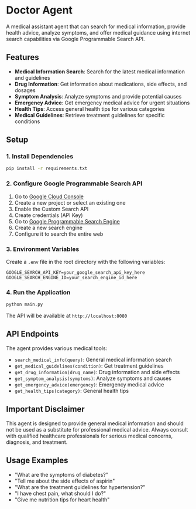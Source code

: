 # Doctor Agent

A medical assistant agent that can search for medical information, provide health advice, analyze symptoms, and offer medical guidance using internet search capabilities via Google Programmable Search API.

## Features

- **Medical Information Search**: Search for the latest medical information and guidelines
- **Drug Information**: Get information about medications, side effects, and dosages
- **Symptom Analysis**: Analyze symptoms and provide potential causes
- **Emergency Advice**: Get emergency medical advice for urgent situations
- **Health Tips**: Access general health tips for various categories
- **Medical Guidelines**: Retrieve treatment guidelines for specific conditions

## Setup

### 1. Install Dependencies

```bash
pip install -r requirements.txt
```

### 2. Configure Google Programmable Search API

1. Go to [Google Cloud Console](https://console.cloud.google.com/)
2. Create a new project or select an existing one
3. Enable the Custom Search API
4. Create credentials (API Key)
5. Go to [Google Programmable Search Engine](https://programmablesearchengine.google.com/)
6. Create a new search engine
7. Configure it to search the entire web

### 3. Environment Variables

Create a `.env` file in the root directory with the following variables:

```env
GOOGLE_SEARCH_API_KEY=your_google_search_api_key_here
GOOGLE_SEARCH_ENGINE_ID=your_search_engine_id_here
```

### 4. Run the Application

```bash
python main.py
```

The API will be available at `http://localhost:8080`

## API Endpoints

The agent provides various medical tools:

- `search_medical_info(query)`: General medical information search
- `get_medical_guidelines(condition)`: Get treatment guidelines
- `get_drug_information(drug_name)`: Drug information and side effects
- `get_symptom_analysis(symptoms)`: Analyze symptoms and causes
- `get_emergency_advice(emergency)`: Emergency medical advice
- `get_health_tips(category)`: General health tips

## Important Disclaimer

This agent is designed to provide general medical information and should not be used as a substitute for professional medical advice. Always consult with qualified healthcare professionals for serious medical concerns, diagnosis, and treatment.

## Usage Examples

- "What are the symptoms of diabetes?"
- "Tell me about the side effects of aspirin"
- "What are the treatment guidelines for hypertension?"
- "I have chest pain, what should I do?"
- "Give me nutrition tips for heart health"
